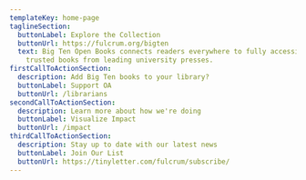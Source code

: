 ```yaml
---
templateKey: home-page
taglineSection:
  buttonLabel: Explore the Collection
  buttonUrl: https://fulcrum.org/bigten
  text: Big Ten Open Books connects readers everywhere to fully accessible,
    trusted books from leading university presses.
firstCallToActionSection:
  description: Add Big Ten books to your library?
  buttonLabel: Support OA
  buttonUrl: /librarians
secondCallToActionSection:
  description: Learn more about how we're doing
  buttonLabel: Visualize Impact
  buttonUrl: /impact
thirdCallToActionSection:
  description: Stay up to date with our latest news
  buttonLabel: Join Our List
  buttonUrl: https://tinyletter.com/fulcrum/subscribe/
---
```


